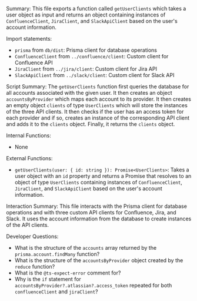 Summary:
This file exports a function called `getUserClients` which takes a user object as input and returns an object containing instances of `ConfluenceClient`, `JiraClient`, and `SlackApiClient` based on the user's account information.

Import statements:
- `prisma` from `db/dist`: Prisma client for database operations
- `ConfluenceClient` from `../confluence/client`: Custom client for Confluence API
- `JiraClient` from `../jira/client`: Custom client for Jira API
- `SlackApiClient` from `../slack/client`: Custom client for Slack API

Script Summary:
The `getUserClients` function first queries the database for all accounts associated with the given user. It then creates an object `accountsByProvider` which maps each account to its provider. It then creates an empty object `clients` of type `UserClients` which will store the instances of the three API clients. It then checks if the user has an access token for each provider and if so, creates an instance of the corresponding API client and adds it to the `clients` object. Finally, it returns the `clients` object.

Internal Functions:
- None

External Functions:
- `getUserClients(user: { id: string }): Promise<UserClients>`: Takes a user object with an `id` property and returns a Promise that resolves to an object of type `UserClients` containing instances of `ConfluenceClient`, `JiraClient`, and `SlackApiClient` based on the user's account information.

Interaction Summary:
This file interacts with the Prisma client for database operations and with three custom API clients for Confluence, Jira, and Slack. It uses the account information from the database to create instances of the API clients.

Developer Questions:
- What is the structure of the `accounts` array returned by the `prisma.account.findMany` function?
- What is the structure of the `accountsByProvider` object created by the `reduce` function?
- What is the `@ts-expect-error` comment for?
- Why is the `if` statement for `accountsByProvider?.atlassian?.access_token` repeated for both `confluenceClient` and `jiraClient`?